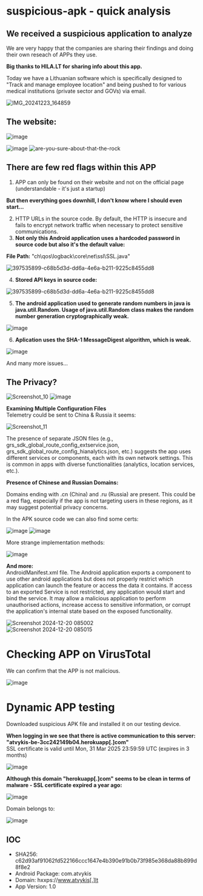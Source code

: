# suspicious-apk - quick analysis    

## We received a suspicious application to analyze
We are very happy that the companies are sharing their findings and doing their own reseach of APPs they use.

**Big thanks to HILA.LT for sharing info about this app.**

Today we have a Lithuanian software which is specifically designed to "Track and manage employee location" and being pushed to for various medical institutions (private sector and GOVs) via email.

![IMG_20241223_164859](https://github.com/user-attachments/assets/d0b91661-2a83-4305-8c9d-bcc115594e15)  

## The website:  

![image](https://github.com/user-attachments/assets/41b59280-d402-494e-a73c-84c1ebffd3cc)    

![image](https://github.com/user-attachments/assets/5940f096-ee9e-4540-8105-4864f66f2573)
![are-you-sure-about-that-the-rock](https://github.com/user-attachments/assets/217ecb3e-029a-40fe-bd08-9baaac92133c)    

## There are few red flags within this APP    

1. APP can only be found on their website and not on the official page (understandable - it's just a startup)

**But then everything goes downhill, I don't know where I should even start...**    

2. HTTP URLs in the source code. By default, the HTTP is insecure and fails to encrypt network traffic when necessary to protect sensitive communications.    
3. **Not only this Android application uses a hardcoded password in source code but also it's the default value:**

**File Path:** "ch\qos\logback\core\net\ssl\SSL.java"

![397535899-c68b5d3d-dd6a-4e6a-b211-9225c8455dd8](https://github.com/user-attachments/assets/d50e3301-fb55-4057-9a6b-b28558f2ecac)  

4. **Stored API keys in source code:**    

![397535899-c68b5d3d-dd6a-4e6a-b211-9225c8455dd8](https://github.com/user-attachments/assets/f6c49889-89dc-4f31-89d4-12550d92739d)  


5. **The android application used to generate random numbers in java is java.util.Random. Usage of java.util.Random class makes the random number generation cryptographically weak.**        
 
![image](https://github.com/user-attachments/assets/45652b53-7f19-4bd1-a793-caf002c45fd6)    

6. **Aplication uses the SHA-1 MessageDigest algorithm, which is weak.**    

![image](https://github.com/user-attachments/assets/dd94bf91-310b-4d18-b306-a1b4530f863e)    

And many more issues...

## The Privacy?    

![Screenshot_10](https://github.com/user-attachments/assets/3d0d0780-2c36-450d-81a5-c08283ef1e32) ![image](https://github.com/user-attachments/assets/fdf65bd8-b7f2-4895-9491-15276e567b5d)


**Examining Multiple Configuration Files**    
Telemetry could be sent to China & Russia it seems:    

![Screenshot_11](https://github.com/user-attachments/assets/8be3b0f1-dbb5-4b79-844e-a322b7fb48bd)    



The presence of separate JSON files (e.g., grs_sdk_global_route_config_extservice.json, grs_sdk_global_route_config_hianalytics.json, etc.) suggests the app uses different services or components, each with its own network settings. 
This is common in apps with diverse functionalities (analytics, location services, etc.).  

**Presence of Chinese and Russian Domains:**    

Domains ending with .cn (China) and .ru (Russia) are present.
This could be a red flag, especially if the app is not targeting users in these regions, as it may suggest potential privacy concerns.

In the APK source code we can also find some certs:

![image](https://github.com/user-attachments/assets/7c69fdaf-8505-4747-8844-fe836f7bd879) ![image](https://github.com/user-attachments/assets/3dd66401-4385-4cb6-8afe-559cb98d3e7f)

More strange implementation methods:    

![image](https://github.com/user-attachments/assets/405c46c8-0dc2-49e5-829c-e72782e045ee)    

**And more:**  
AndroidManifest.xml file. The Android application exports a component to use other android applications but does not properly restrict which application can launch the feature or access the data it contains. If access to an exported Service is not restricted, any application would start and bind the service. It may allow a malicious application to perform unauthorised actions, increase access to sensitive information, or corrupt the application's internal state based on the exposed functionality.  

![Screenshot 2024-12-20 085002](https://github.com/user-attachments/assets/d60554d9-ecef-4b62-8da8-71eeb02f8b6d)  
![Screenshot 2024-12-20 085015](https://github.com/user-attachments/assets/6f8bbc5f-4368-425e-87a6-1548bdc2ce74)  

# Checking APP on VirusTotal
We can confirm that the APP is not malicious.  

![image](https://github.com/user-attachments/assets/7e9c71ca-6beb-4945-96c2-3ee331509e44)  

# Dynamic APP testing  
Downloaded suspicious APK file and installed it on our testing device.  


**When logging in we see that there is active communication to this server: "atvykis-be-3cc242149b04.herokuapp[.]com"**  
SSL certificate is valid until	Mon, 31 Mar 2025 23:59:59 UTC (expires in 3 months)  

![image](https://github.com/user-attachments/assets/cc3d50a7-ea9d-4519-8300-7b59423f7285)  


**Although this domain "herokuapp[.]com" seems to be clean in terms of malware - SSL certificate expired a year ago:**   

![image](https://github.com/user-attachments/assets/b9433b20-1db9-4757-b2f2-5f7aba03f247)  


Domain belongs to:  

![image](https://github.com/user-attachments/assets/c0d4f655-6d7e-40fd-9bca-5bfa2db9487f)  



## IOC    
- SHA256: c62d93af91062fd522166ccc1647e4b390e91b0b73f985e368da88b899d8f8e2    
- Android Package: com.atvykis
- Domain: hxxps://www.atvykis[.]lt
- App Version: 1.0
